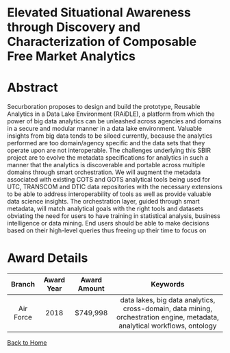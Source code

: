 
Elevated Situational Awareness through Discovery and Characterization of Composable Free Market Analytics
=========================================================================================================

# Abstract


Securboration proposes to design and build the prototype, Reusable Analytics in a Data Lake Environment (RAiDLE), a platform from which the power of big data analytics can be unleashed across agencies and domains in a secure and modular manner in a data lake environment. Valuable insights from big data tends to be siloed currently, because the analytics performed are too domain/agency specific and the data sets that they operate upon are not interoperable. The challenges underlying this SBIR project are to evolve the metadata specifications for analytics in such a manner that the analytics is discoverable and portable across multiple domains through smart orchestration. We will augment the metadata associated with existing COTS and GOTS analytical tools being used for UTC, TRANSCOM and DTIC data repositories with the necessary extensions to be able to address interoperability of tools as well as provide valuable data science insights. The orchestration layer, guided through smart metadata, will match analytical goals with the right tools and datasets obviating the need for users to have training in statistical analysis, business intelligence or data mining. End users should be able to make decisions based on their high-level queries thus freeing up their time to focus on  

# Award Details

|Branch|Award Year|Award Amount|Keywords|
| :---: | :---: | :---: | :---: |
|Air Force|2018|$749,998|data lakes, big data analytics, cross-domain, data mining, orchestration engine, metadata, analytical workflows, ontology|
  
  


[Back to Home](https://github.com/chrischow/dod_sbir_awards#1390)
